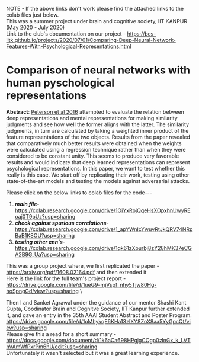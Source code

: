 NOTE - If the above links don't work please find the attached links to the colab files just below.\
This was a summer project under brain and cognitive society, IIT KANPUR (May 2020 - July 2020)\
Link to the club's documentation on our project - https://bcs-iitk.github.io/projects/2020/07/01/Comparing-Deep-Neural-Network-Features-With-Psychological-Representations.html
# Comparison of neural networks with human pyschological representations
**Abstract**:
[Peterson et al 2016](https://arxiv.org/abs/1608.02164) attempted to evaluate the relation between deep representations and mental representations for making similarity judgments and see how well the former aligns with the latter. The similarity judgments, in turn are calculated by taking a weighted inner product of the feature representations of the two objects.  Results from the paper revealed that comparatively much better results were obtained when the weights were calculated using a regression technique rather than when they were considered to be constant unity. This seems to produce very favorable results and would indicate that deep learned representations can represent psychological representations. In this paper, we want to test whether this really is this case. We start off by replicating their work, testing using other state-of-the-art models and testing the models against adversarial attacks. 

Please click on the below links to colab files for the code---

1) ***main file***-  https://colab.research.google.com/drive/1OiYxRpjQqeHsXOpxhnUwyREoaj0T9pUz?usp=sharing 
2) ***check against spurious correlations***- https://colab.research.google.com/drive/1_apYWnIcYwuvRtJkQRV74NRpBaB1KSOU?usp=sharing
3) ***testing other cnn's***- https://colab.research.google.com/drive/1qk61zXburbj8zY28hMK37eCGA2B9G_Ua?usp=sharing

This was a group project where, we first replicated the paper - https://arxiv.org/pdf/1608.02164.pdf and then extended it\
Here is the link for the full team's project report - https://drive.google.com/file/d/1ueG9-mjVspf_nhy5Tjw80Hg-hoSpngGd/view?usp=sharing \  

Then I and Sanket Agrawal under the guidance of our mentor Shashi Kant Gupta, Coodinator Brain and Cognitve Society, IIT Kanpur further extended it, and gave an entry in the 35th AAAI Student Abstract and Poster Program.
https://drive.google.com/file/d/1oMhykqE6KHa13zIXY8ZoX8aa5YyGpcQt/view?usp=sharing \
Please give this a read for a short summary - https://docs.google.com/document/d/1k6aCa698HPgjgCOgp0zlnGx_k_LVTnVAmWfPxrPm6hU/edit?usp=sharing \
Unfortunately it wasn't selected but it was a great learning experience.
